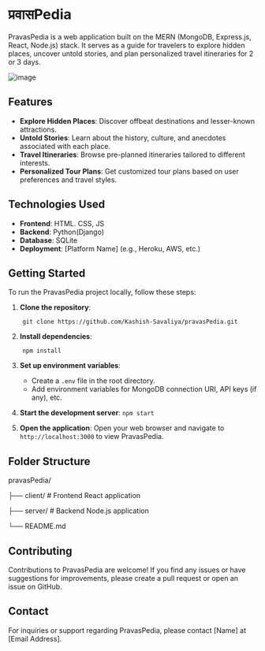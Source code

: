 # प्रवासPedia

PravasPedia is a web application built on the MERN (MongoDB, Express.js, React, Node.js) stack. It serves as a guide for travelers to explore hidden places, uncover untold stories, and plan personalized travel itineraries for 2 or 3 days.

![image](https://github.com/user-attachments/assets/af1c40f1-c518-49ae-b860-60402088ef39)



## Features

- **Explore Hidden Places**: Discover offbeat destinations and lesser-known attractions.
- **Untold Stories**: Learn about the history, culture, and anecdotes associated with each place.
- **Travel Itineraries**: Browse pre-planned itineraries tailored to different interests.
- **Personalized Tour Plans**: Get customized tour plans based on user preferences and travel styles.

## Technologies Used

- **Frontend**: HTML. CSS, JS
- **Backend**: Python(Django)
- **Database**: SQLite
- **Deployment**: [Platform Name] (e.g., Heroku, AWS, etc.)

## Getting Started

To run the PravasPedia project locally, follow these steps:

1. **Clone the repository**:
```
    git clone https://github.com/Kashish-Savaliya/pravasPedia.git
```
2. **Install dependencies**:
``` cd pravasPedia
    npm install
```
3. **Set up environment variables**:
    - Create a `.env` file in the root directory.
    - Add environment variables for MongoDB connection URI, API keys (if any), etc.

4. **Start the development server**:
    ```npm start ```
5. **Open the application**:
    Open your web browser and navigate to `http://localhost:3000` to view PravasPedia.

## Folder Structure
pravasPedia/

├── client/ # Frontend React application

├── server/ # Backend Node.js application

└── README.md

## Contributing
Contributions to PravasPedia are welcome! If you find any issues or have suggestions for improvements, please create a pull request or open an issue on GitHub.

## Contact
For inquiries or support regarding PravasPedia, please contact [Name] at [Email Address].
